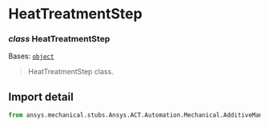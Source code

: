 # HeatTreatmentStep

### *class* HeatTreatmentStep

Bases: [`object`](https://docs.python.org/3/library/functions.html#object)

> HeatTreatmentStep class.

> <!-- !! processed by numpydoc !! -->

## Import detail

```python
from ansys.mechanical.stubs.Ansys.ACT.Automation.Mechanical.AdditiveManufacturing import HeatTreatmentStep
```
